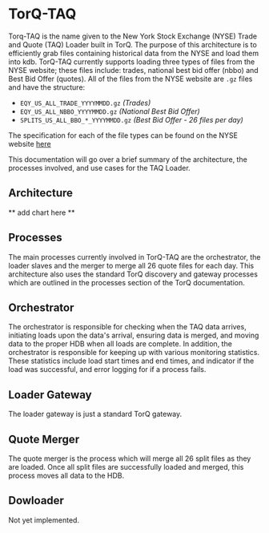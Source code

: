<a name="TorQ-TAQ"></a>

TorQ-TAQ 
========
Torq-TAQ is the name given to the New York Stock Exchange (NYSE) Trade and Quote
(TAQ) Loader built in TorQ. The purpose of this architecture is to efficiently 
grab files containing historical data from the NYSE and load them into kdb. 
TorQ-TAQ currently supports loading three types of files from the NYSE website; 
these files include: trades, national best bid offer (nbbo) and Best Bid Offer 
(quotes). All of the files from the NYSE website are `.gz` files and have the 
structure:

- `EQY_US_ALL_TRADE_YYYYMMDD.gz` *(Trades)* 
- `EQY_US_ALL_NBBO_YYYYMMDD.gz` *(National Best Bid Offer)* 
- `SPLITS_US_ALL_BBO_*_YYYYMMDD.gz` *(Best Bid Offer - 26 files per day)* 

The specification for each of the file types can be found on the NYSE website 
[here](https://www.nyse.com/publicdocs/nyse/data/Daily_TAQ_Client_Spec_v3.2.pdf)

This documentation will go over a brief summary of the architecture, the 
processes involved, and use cases for the TAQ Loader.

Architecture
------------
** add chart here **


Processes
---------
The main processes currently involved in TorQ-TAQ are the orchestrator, the 
loader slaves and the merger to merge all 26 quote files for each day.  This
architecture also uses the standard TorQ discovery and gateway processes which
are outlined in the processes section of the TorQ documentation.

## Orchestrator
The orchestrator is responsible for checking when the TAQ data arrives, initiating
loads upon the data's arrival, ensuring data is merged, and moving data to the
proper HDB when all loads are complete.  In addition, the orchestrator is 
responsible for keeping up with various monitoring statistics.  These statistics
include load start times and end times, and indicator if the load was successful,
and error logging for if a process fails.

## Loader Gateway
The loader gateway is just a standard TorQ gateway.

## Quote Merger
The quote merger is the process which will merge all 26 split files as they are
loaded.  Once all split files are successfully loaded and merged, this process
moves all data to the HDB.

## Dowloader
Not yet implemented.

